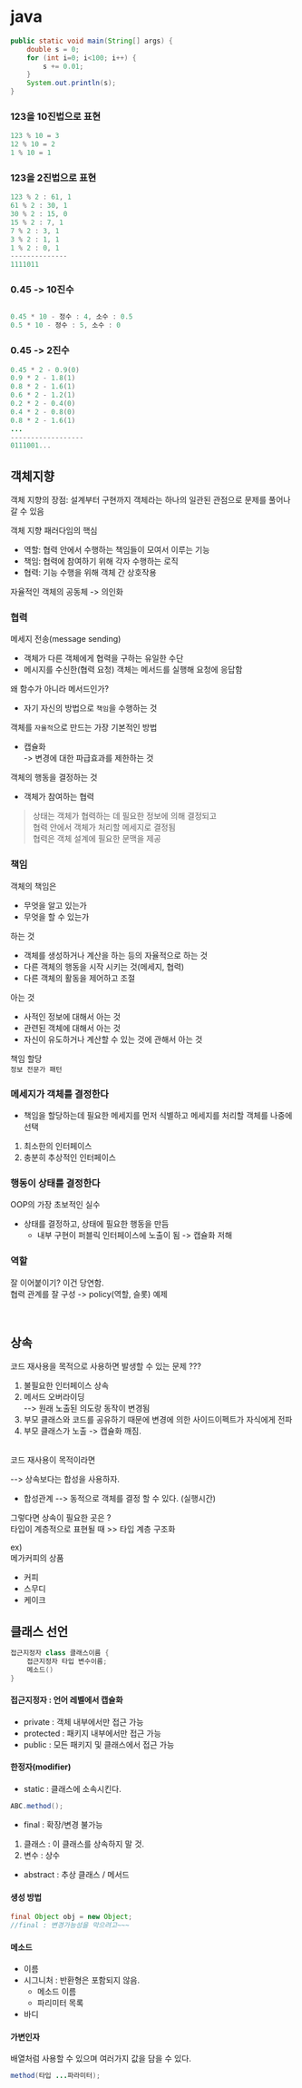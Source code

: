 


# java
```java
public static void main(String[] args) {
    double s = 0;
    for (int i=0; i<100; i++) {
        s += 0.01;
    }
    System.out.println(s);
}
```
### 123을 10진법으로 표현
```java
123 % 10 = 3
12 % 10 = 2
1 % 10 = 1

```

### 123을 2진법으로 표현
```java
123 % 2 : 61, 1
61 % 2 : 30, 1
30 % 2 : 15, 0
15 % 2 : 7, 1
7 % 2 : 3, 1
3 % 2 : 1, 1
1 % 2 : 0, 1
--------------
1111011
``` 

### 0.45 -> 10진수

```java

0.45 * 10 - 정수 : 4, 소수 : 0.5
0.5 * 10 - 정수 : 5, 소수 : 0
```

### 0.45 -> 2진수
```java
0.45 * 2 - 0.9(0)
0.9 * 2 - 1.8(1)
0.8 * 2 - 1.6(1)
0.6 * 2 - 1.2(1)
0.2 * 2 - 0.4(0)
0.4 * 2 - 0.8(0)
0.8 * 2 - 1.6(1)
...
------------------
0111001...
```

## 객체지향

객체 지향의 장점: 설계부터 구현까지 객체라는 하나의 일관된 관점으로 문제를 풀어나갈 수 있음

객체 지향 패러다임의 핵심

- 역할: 협력 안에서 수행하는 책임들이 모여서 이루는 기능
- 책임: 협력에 참여하기 위해 각자 수행하는 로직
- 협력: 기능 수행을 위해 객체 간 상호작용

자율적인 객체의 공동체 -> 의인화

### 협력

메세지 전송(message sending)
- 객체가 다른 객체에게 협력을 구하는 유일한 수단
- 메시지를 수신한(협력 요청) 객체는 메서드를 실행해 요청에 응답함

왜 함수가 아니라 메서드인가?
- 자기 자신의 방법으로 `책임`을 수행하는 것

객체를 `자율적`으로 만드는 가장 기본적인 방법
- 캡슐화  
-> 변경에 대한 파급효과를 제한하는 것

객체의 행동을 결정하는 것
- 객체가 참여하는 협력

> 상태는 객체가 협력하는 데 필요한 정보에 의해 결정되고  
> 협력 안에서 객체가 처리할 메세지로 결정됨  
> 협력은 객체 설계에 필요한 문맥을 제공  

### 책임

객체의 책임은
- 무엇을 알고 있는가
- 무엇을 할 수 있는가

하는 것
- 객체를 생성하거나 계산을 하는 등의 자율적으로 하는 것
- 다른 객체의 행동을 시작 시키는 것(메세지, 협력)
- 다른 객체의 활동을 제어하고 조절

아는 것
- 사적인 정보에 대해서 아는 것
- 관련된 객체에 대해서 아는 것
- 자신이 유도하거나 계산할 수 있는 것에 관해서 아는 것

책임 할당  
`정보 전문가 패턴`

### 메세지가 객체를 결정한다

- 책임을 할당하는데 필요한 메세지를 먼저 식별하고 메세지를 처리할 객체를 나중에 선택

1. 최소한의 인터페이스
2. 충분히 추상적인 인터페이스

### 행동이 상태를 결정한다

OOP의 가장 초보적인 실수
- 상태를 결정하고, 상태에 필요한 행동을 만듬
  - 내부 구현이 퍼블릭 인터페이스에 노출이 됨 -> 캡슐화 저해

### 역할

잘 이어붙이기? 이건 당연함.  
협력 관계를 잘 구성
-> policy(역할, 슬롯) 예제

<br>

## 상속

코드 재사용을 목적으로 사용하면 발생할 수 있는 문제 ???

1. 불필요한 인터페이스 상속
2. 메서드 오버라이딩  
--> 원래 노출된 의도랑 동작이 변경됨
3. 부모 클래스와 코드를 공유하기 때문에 변경에 의한 사이드이펙트가 자식에게 전파
4. 부모 클래스가 노출 -> 캡슐화 깨짐.


<br>
코드 재사용이 목적이라면 
    
  --> 상속보다는 합성을 사용하자.
- 합성관계 --> 동적으로 객체를 결정 할 수 있다. (실행시간)

그렇다면 상속이 필요한 곳은 ?  
타입이 계층적으로 표현될 때 >> 타입 계층 구조화
<br>

ex)  
메가커피의 상품
- 커피
- 스무디
- 케이크

## 클래스 선언
```java
접근지정자 class 클래스이름 {
    접근지정자 타입 변수이름;
    메소드()
}
```

#### 접근지정자 : 언어 레벨에서 캡슐화
- private : 객체 내부에서만 접근 가능
- protected : 패키지 내부에서만 접근 가능
- public : 모든 패키지 및 클래스에서 접근 가능


#### 한정자(modifier)  
- static : 클래스에 소속시킨다.
```java
ABC.method();
```

- final : 확장/변경 불가능
1. 클래스 : 이 클래스를 상속하지 말 것.
2. 변수 : 상수

- abstract : 추상 클래스 / 메서드

#### 생성 방법
```java
final Object obj = new Object;
//final : 변경가능성을 막으려고~~~
```

#### 메소드
- 이름
- 시그니처 : 반환형은 포함되지 않음.
    - 메소드 이름
    - 파리미터 목록 
- 바디

#### 가변인자
배열처럼 사용할 수 있으며 여러가지 값을 담을 수 있다.
```java
method(타입 ...파라미터);
```

